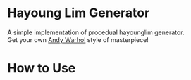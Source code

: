 # Hayoung Lim Generator
 A simple implementation of procedual hayounglim generator. </br>
 Get your own [Andy Warhol](https://en.wikipedia.org/wiki/Andy_Warhol) style of masterpiece!
 
# How to Use
